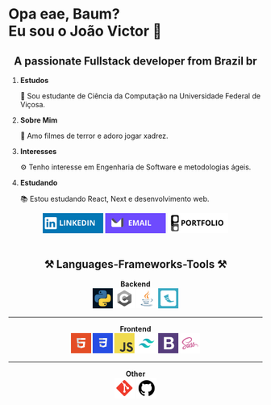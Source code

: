 <head style="color: white">
  <h1>Opa eae, Baum?<br>
  Eu sou o João Victor 👋</h1>
</head>
<div align="center">
  <h2>A passionate Fullstack developer from Brazil br</h2>
  <ol align="left">
    <li>
      <strong>Estudos</strong>
      <p>🌱 Sou estudante de Ciência da Computação na Universidade Federal de Viçosa.</p>
    </li>
    <li>
      <strong>Sobre Mim </strong>
      <p>👻 Amo filmes de terror e adoro jogar xadrez. </p>
    </li>
    <li>
      <strong>Interesses</strong>
      <p>⚙️ Tenho interesse em Engenharia de Software e metodologias ágeis. </p>
    </li>
    <li>
      <strong>Estudando</strong>
      <p>📚 Estou estudando React, Next e desenvolvimento web.</p>
    </li>
    </li>
  </ol>
</div>

<div display="flex" align="center">
  <a href="https://www.linkedin.com/in/belfortjoao/'"><img src="icons/linkedin.png" alt="LinkedIn" width="120" height="40"></a>
  <a href="mailto:belfort.joao@proton.me"><img src="icons/email.png" alt="Instagram" width="120" height="40"></a>
  <a href="' + portfolio + '"><img src="icons/portfolio.png" alt="Twitter" width="120" height="40"></a>
</div>
  
<div display="inline_block" align="center"><br>
  <h2>⚒️ Languages-Frameworks-Tools ⚒️</h2>
  <strong>Backend<strong>
  <br/>
  <a href="https://www.python.org"><img src="icons/1.png" alt="Python" width="40" height="40"></a>
  <a href="https://www.open-std.org/jtc1/sc22/wg14/"><img src="icons/2.png" alt="C Language" width="40" height="40"></a>
  <a href="https://www.java.com"><img src="icons/3.png" alt="Java" width="40" height="40"></a>
  <a href="https://flask.palletsprojects.com"><img src="icons/4.png" alt="Flask" width="40" height="40"></a>
  <hr/>
  <strong>Frontend<strong>
  <br/>
  <a href="https://developer.mozilla.org/en-US/docs/Web/HTML"><img src="icons/5.png" alt="HTML" width="40" height="40"></a>
  <a href="https://developer.mozilla.org/en-US/docs/Web/CSS"><img src="icons/6.png" alt="CSS" width="40" height="40"></a>
  <a href="https://developer.mozilla.org/en-US/docs/Web/JavaScript"><img src="icons/7.png" alt="JavaScript" width="40" height="40"></a>
  <a href="https://tailwindcss.com"><img src="icons/8.png" alt="Tailwind" width="40" height="40"></a>
  <a href="https://getbootstrap.com"><img src="icons/9.png" alt="Bootstrap" width="40" height="40"></a>
  <a href="https://sass-lang.com"><img src="icons/10.png" alt="Sass" width="40" height="40"></a>
  <hr/>
  <strong>Other<strong>
  <br/>
  <a href="https://git-scm.com"><img src="icons/11.png" alt="Git" width="40" height="40"></a>
  <a href="https://github.com"><img src="icons/12.png" alt="GitHub" width="40" height="40" border-radius="15px"></a>
</div>
  
##
